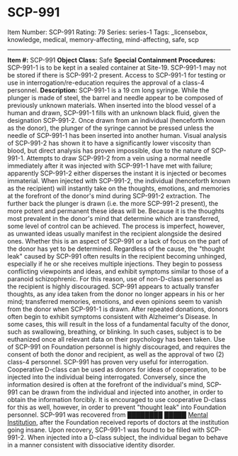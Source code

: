 # SCP-991
Item Number: SCP-991
Rating: 79
Series: series-1
Tags: _licensebox, knowledge, medical, memory-affecting, mind-affecting, safe, scp

---

**Item #:** SCP-991
**Object Class:** Safe
**Special Containment Procedures:** SCP-991-1 is to be kept in a sealed container at Site-19. SCP-991-1 may not be stored if there is SCP-991-2 present. Access to SCP-991-1 for testing or use in interrogation/re-education requires the approval of a class-4 personnel.
**Description:** SCP-991-1 is a 19 cm long syringe. While the plunger is made of steel, the barrel and needle appear to be composed of previously unknown materials. When inserted into the blood vessel of a human and drawn, SCP-991-1 fills with an unknown black fluid, given the designation SCP-991-2. Once drawn from an individual (henceforth known as the donor), the plunger of the syringe cannot be pressed unless the needle of SCP-991-1 has been inserted into another human. Visual analysis of SCP-991-2 has shown it to have a significantly lower viscosity than blood, but direct analysis has proven impossible, due to the nature of SCP-991-1. Attempts to draw SCP-991-2 from a vein using a normal needle immediately after it was injected with SCP-991-1 have met with failure; apparently SCP-991-2 either disperses the instant it is injected or becomes immaterial.
When injected with SCP-991-2, the individual (henceforth known as the recipient) will instantly take on the thoughts, emotions, and memories at the forefront of the donor's mind during SCP-991-2 extraction. The further back the plunger is drawn (i.e. the more SCP-991-2 present), the more potent and permanent these ideas will be. Because it is the thoughts most prevalent in the donor's mind that determine which are transferred, some level of control can be achieved. The process is imperfect, however, as unwanted ideas usually manifest in the recipient alongside the desired ones. Whether this is an aspect of SCP-991 or a lack of focus on the part of the donor has yet to be determined.
Regardless of the cause, the "thought leak" caused by SCP-991 often results in the recipient becoming unhinged, especially if he or she receives multiple injections. They begin to possess conflicting viewpoints and ideas, and exhibit symptoms similar to those of a paranoid schizophrenic. For this reason, use of non-D-class personnel as the recipient is highly discouraged.
SCP-991 appears to actually transfer thoughts, as any idea taken from the donor no longer appears in his or her mind; transferred memories, emotions, and even opinions seem to vanish from the donor when SCP-991-1 is drawn. After repeated donations, donors often begin to exhibit symptoms consistent with Alzheimer's Disease. In some cases, this will result in the loss of a fundamental faculty of the donor, such as swallowing, breathing, or blinking. In such cases, subject is to be euthanized once all relevant data on their psychology has been taken.
Use of SCP-991 on Foundation personnel is highly discouraged, and requires the consent of both the donor and recipient, as well as the approval of two (2) class-4 personnel.
SCP-991 has proven very useful for interrogation. Cooperative D-class can be used as donors for ideas of cooperation, to be injected into the individual being interrogated. Conversely, since the information desired is often at the forefront of the individual's mind, SCP-991 can be drawn from the individual and injected into another, in order to obtain the information forcibly. It is encouraged to use cooperative D-class for this as well, however, in order to prevent "thought leak" into Foundation personnel.
SCP-991 was recovered from ████████ █████ [Mental Institution](http://www.scp-wiki.net/scp-3054), after the Foundation received reports of doctors at the institution going insane. Upon recovery, SCP-991-1 was found to be filled with SCP-991-2. When injected into a D-class subject, the individual began to behave in a manner consistent with dissociative identity disorder.
